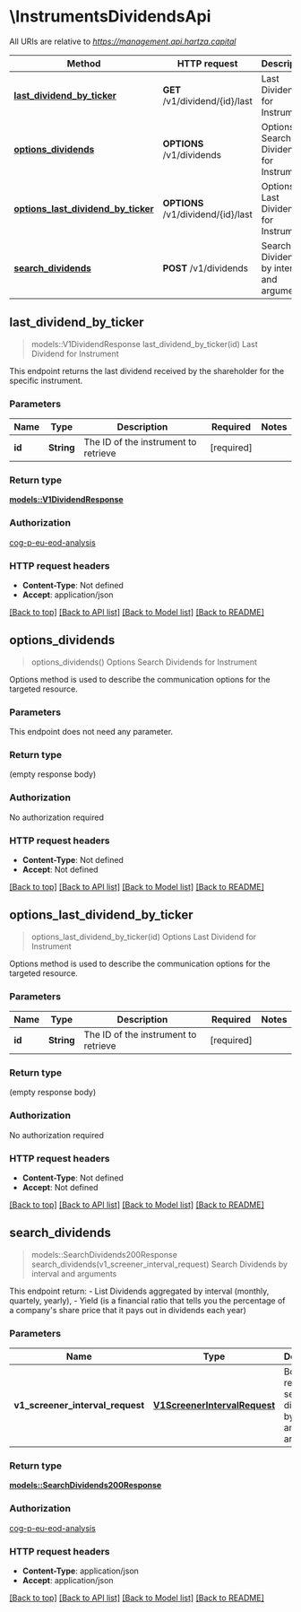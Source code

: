 # \InstrumentsDividendsApi

All URIs are relative to *https://management.api.hartza.capital*

Method | HTTP request | Description
------------- | ------------- | -------------
[**last_dividend_by_ticker**](InstrumentsDividendsApi.md#last_dividend_by_ticker) | **GET** /v1/dividend/{id}/last | Last Dividend for Instrument
[**options_dividends**](InstrumentsDividendsApi.md#options_dividends) | **OPTIONS** /v1/dividends | Options Search Dividends for Instrument
[**options_last_dividend_by_ticker**](InstrumentsDividendsApi.md#options_last_dividend_by_ticker) | **OPTIONS** /v1/dividend/{id}/last | Options Last Dividend for Instrument
[**search_dividends**](InstrumentsDividendsApi.md#search_dividends) | **POST** /v1/dividends | Search Dividends by interval and arguments



## last_dividend_by_ticker

> models::V1DividendResponse last_dividend_by_ticker(id)
Last Dividend for Instrument

This endpoint returns the last dividend received by the shareholder for the specific instrument. 

### Parameters


Name | Type | Description  | Required | Notes
------------- | ------------- | ------------- | ------------- | -------------
**id** | **String** | The ID of the instrument to retrieve | [required] |

### Return type

[**models::V1DividendResponse**](v1DividendResponse.md)

### Authorization

[cog-p-eu-eod-analysis](../README.md#cog-p-eu-eod-analysis)

### HTTP request headers

- **Content-Type**: Not defined
- **Accept**: application/json

[[Back to top]](#) [[Back to API list]](../README.md#documentation-for-api-endpoints) [[Back to Model list]](../README.md#documentation-for-models) [[Back to README]](../README.md)


## options_dividends

> options_dividends()
Options Search Dividends for Instrument

Options method is used to describe the communication options for the targeted resource.

### Parameters

This endpoint does not need any parameter.

### Return type

 (empty response body)

### Authorization

No authorization required

### HTTP request headers

- **Content-Type**: Not defined
- **Accept**: Not defined

[[Back to top]](#) [[Back to API list]](../README.md#documentation-for-api-endpoints) [[Back to Model list]](../README.md#documentation-for-models) [[Back to README]](../README.md)


## options_last_dividend_by_ticker

> options_last_dividend_by_ticker(id)
Options Last Dividend for Instrument

Options method is used to describe the communication options for the targeted resource.

### Parameters


Name | Type | Description  | Required | Notes
------------- | ------------- | ------------- | ------------- | -------------
**id** | **String** | The ID of the instrument to retrieve | [required] |

### Return type

 (empty response body)

### Authorization

No authorization required

### HTTP request headers

- **Content-Type**: Not defined
- **Accept**: Not defined

[[Back to top]](#) [[Back to API list]](../README.md#documentation-for-api-endpoints) [[Back to Model list]](../README.md#documentation-for-models) [[Back to README]](../README.md)


## search_dividends

> models::SearchDividends200Response search_dividends(v1_screener_interval_request)
Search Dividends by interval and arguments

This endpoint return: - List Dividends aggregated by interval (monthly, quartely, yearly), - Yield (is a financial ratio that tells you the percentage of a company's share price that it pays out in dividends each year) 

### Parameters


Name | Type | Description  | Required | Notes
------------- | ------------- | ------------- | ------------- | -------------
**v1_screener_interval_request** | [**V1ScreenerIntervalRequest**](V1ScreenerIntervalRequest.md) | Body of the request to search dividends by interval and arguments | [required] |

### Return type

[**models::SearchDividends200Response**](SearchDividends_200_response.md)

### Authorization

[cog-p-eu-eod-analysis](../README.md#cog-p-eu-eod-analysis)

### HTTP request headers

- **Content-Type**: application/json
- **Accept**: application/json

[[Back to top]](#) [[Back to API list]](../README.md#documentation-for-api-endpoints) [[Back to Model list]](../README.md#documentation-for-models) [[Back to README]](../README.md)

